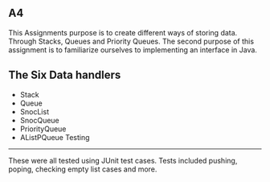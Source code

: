 A4
-----
This Assignments purpose is to create different ways of storing data. Through Stacks, Queues and Priority Queues. The second purpose of this assignment is to familiarize ourselves to implementing an interface in Java.

The Six Data handlers
------
  - Stack
  - Queue
  - SnocList
  - SnocQueue
  - PriorityQueue
  - AListPQueue
Testing
------
These were all tested using JUnit test cases. Tests included pushing, poping, checking empty list cases and more.
